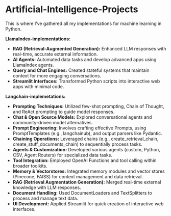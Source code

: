 # Artificial-Intelligence-Projects
This is where I’ve gathered all my implementations for machine learning in Python.

**LlamaIndex-implementations:** 
- **RAG (Retrieval-Augmented Generation):** Enhanced LLM responses with real-time, accurate external information.
- **AI Agents:** Automated data tasks and develop advanced apps using LlamaIndex agents.
- **Query and Chat Engines:** Created stateful systems that maintain context for more engaging conversations.
- **Streamlit Interfaces:** Transformed Python scripts into interactive web apps with minimal code.


**Langchain-implemetations:**
- **Prompting Techniques:** Utilized few-shot prompting, Chain of Thought, and ReAct prompting to guide model responses.
- **Chat & Open Source Models:** Explored conversational agents and community-driven model alternatives.
- **Prompt Engineering:** Involves crafting effective Prompts, using PromptTemplates (e.g., langchainub), and output parsers like Pydantic.
- **Chaining Operations:** Leveraged chains (e.g., create_retrieval_chain, create_stuff_documents_chain) to sequentially process tasks.
- **Agents & Customization:** Developed various agents (custom, Python, CSV, Agent Routers) for specialized data tasks.
- **Tool Integration:** Employed OpenAI Functions and tool calling within broader toolkits.
- **Memory & Vectorstores:** Integrated memory modules and vector stores (Pinecone, FAISS) for context management and data retrieval.
- **RAG (Retrieval Augmentation Generation):** Merged real-time external knowledge with LLM responses.
- **Document Handling:** Used DocumentLoaders and TextSplitters to process and manage text data.
- **UI Development:** Applied Streamlit for quick creation of interactive web interfaces.
